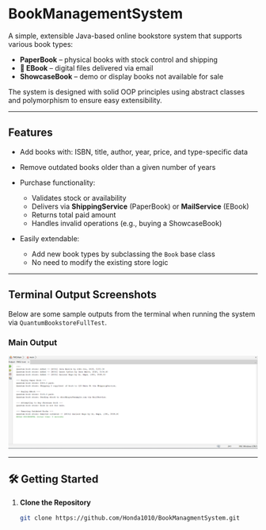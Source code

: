 # BookManagementSystem

A simple, extensible Java-based online bookstore system that supports various book types:

- **PaperBook** – physical books with stock control and shipping
- **💾 EBook** – digital files delivered via email
- **ShowcaseBook** – demo or display books not available for sale

The system is designed with solid OOP principles using abstract classes and polymorphism to ensure easy extensibility.

---

## Features

- Add books with: ISBN, title, author, year, price, and type-specific data
- Remove outdated books older than a given number of years
- Purchase functionality:
  - Validates stock or availability
  - Delivers via **ShippingService** (PaperBook) or **MailService** (EBook)
  - Returns total paid amount
  - Handles invalid operations (e.g., buying a ShowcaseBook)

- Easily extendable:
  - Add new book types by subclassing the `Book` base class
  - No need to modify the existing store logic

---

## Terminal Output Screenshots

Below are some sample outputs from the terminal when running the system via `QuantumBookstoreFullTest`.

### Main Output
![MainOutput](Screenshots/MainOutput.png)

---

## 🛠️ Getting Started

1. **Clone the Repository**
   ```bash
   git clone https://github.com/Honda1010/BookManagmentSystem.git
